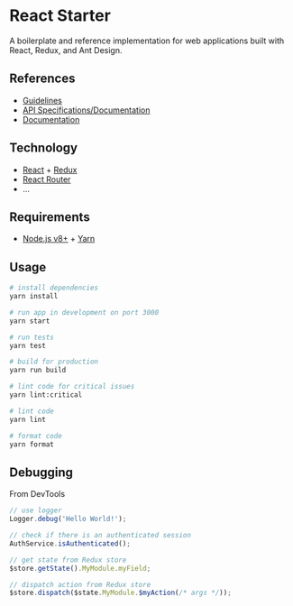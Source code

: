 # React Starter

A boilerplate and reference implementation for web applications built with React, Redux, and Ant Design.

## References

- [Guidelines](https://github.com/emiketic/emiketic-docs/)
- [API Specifications/Documentation](https://starterspecapi.docs.apiary.io/)
- [Documentation](./docs)

## Technology

- [React](https://reactjs.org/) + [Redux](https://redux.js.org/)
- [React Router](https://reacttraining.com/react-router)
- ...

## Requirements

- [Node.js v8+](https://nodejs.org/) + [Yarn](https://yarnpkg.com/)

## Usage

```sh
# install dependencies
yarn install

# run app in development on port 3000
yarn start

# run tests
yarn test

# build for production
yarn run build

# lint code for critical issues
yarn lint:critical

# lint code
yarn lint

# format code
yarn format
```

## Debugging

From DevTools

```javascript
// use logger
Logger.debug('Hello World!');

// check if there is an authenticated session
AuthService.isAuthenticated();

// get state from Redux store
$store.getState().MyModule.myField;

// dispatch action from Redux store
$store.dispatch($state.MyModule.$myAction(/* args */));
```
